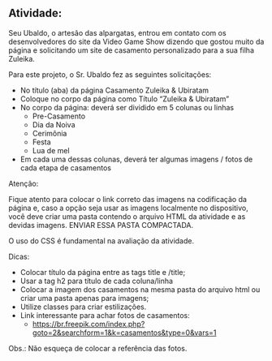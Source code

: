 ## Atividade:

Seu Ubaldo, o artesão das alpargatas, entrou em contato com os desenvolvedores do site da Video Game Show dizendo que gostou muito da página e solicitando um site de casamento personalizado para a sua filha Zuleika.

Para este projeto, o Sr. Ubaldo fez as seguintes solicitações:

- No título (aba) da página Casamento Zuleika & Ubiratam
- Coloque no corpo da página como Título “Zuleika & Ubiratam”
- No corpo da página: deverá ser dividido em 5 colunas ou linhas
  - Pre-Casamento
  - Dia da Noiva
  - Cerimônia
  - Festa
  - Lua de mel
- Em cada uma dessas colunas, deverá ter algumas imagens / fotos de cada etapa de casamentos

Atenção:

Fique atento para colocar o link correto das imagens na codificação da página e, caso a opção seja usar as imagens localmente no dispositivo, você deve criar uma pasta  contendo o arquivo HTML da atividade e as devidas imagens. ENVIAR ESSA PASTA COMPACTADA.

O uso do CSS é fundamental na avaliação da atividade.

Dicas:

- Colocar título da página entre as tags title e /title;
- Usar a tag h2 para título de cada coluna/linha
- Colocar a imagem dos casamentos na mesma pasta do arquivo html ou criar uma pasta apenas para imagens;
- Utilize classes para criar estilizações.
- Link interessante para achar fotos de casamentos:
  - https://br.freepik.com/index.php?goto=2&searchform=1&k=casamentos&type=0&vars=1

Obs.: Não esqueça de colocar a referência das fotos.